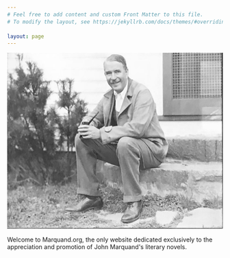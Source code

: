 ```yaml
---
# Feel free to add content and custom Front Matter to this file.
# To modify the layout, see https://jekyllrb.com/docs/themes/#overriding-theme-defaults

layout: page
---
```



![stoop](/assets/stoop.jpg)

Welcome to Marquand.org, the only website dedicated exclusively to the appreciation and promotion of John Marquand's literary novels. 

